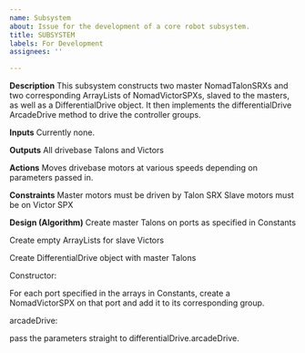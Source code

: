 ```yaml
---
name: Subsystem
about: Issue for the development of a core robot subsystem.
title: SUBSYSTEM
labels: For Development
assignees: ''

---
```


**Description**
This subsystem constructs two master NomadTalonSRXs and two corresponding ArrayLists of NomadVictorSPXs, slaved to the masters, as well as a DifferentialDrive object. It then implements the differentialDrive ArcadeDrive method to drive the controller groups.

**Inputs**
Currently none.

**Outputs**
All drivebase Talons and Victors

**Actions**
Moves drivebase motors at various speeds depending on parameters passed in.

**Constraints**
Master motors must be driven by Talon SRX
Slave motors must be on Victor SPX


**Design (Algorithm)**
Create master Talons on ports as specified in Constants

Create empty ArrayLists for slave Victors

Create DifferentialDrive object with master Talons

Constructor:

For each port specified in the arrays in Constants, create a NomadVictorSPX on that port and add it to its corresponding group.

arcadeDrive:

pass the parameters straight to differentialDrive.arcadeDrive.
